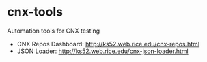 # cnx-tools
Automation tools for CNX testing
- CNX Repos Dashboard: http://ks52.web.rice.edu/cnx-repos.html
- JSON Loader: http://ks52.web.rice.edu/cnx-json-loader.html
